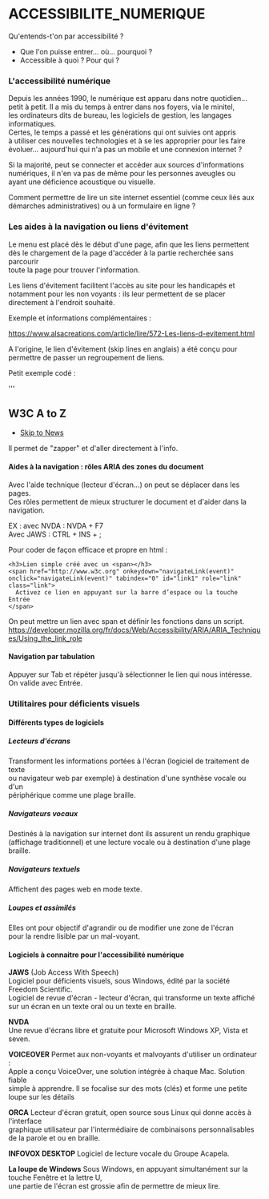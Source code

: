 # ACCESSIBILITE_NUMERIQUE

Qu'entends-t'on par accessibilité ?<br>
- Que l'on puisse entrer... où... pourquoi ?<br>
- Accessible à quoi ? Pour qui ?


### L'accessibilité numérique

Depuis les années 1990, le numérique est apparu dans notre quotidien...<br>
petit à petit. Il a mis du temps à entrer dans nos foyers, via le minitel,<br>
les ordinateurs dits de bureau, les logiciels de gestion, les langages<br>
informatiques.<br>
Certes, le temps a passé et les générations qui ont suivies ont appris<br>
à utiliser ces nouvelles technologies et à se les approprier pour les faire<br>
évoluer... aujourd'hui qui n'a pas un mobile et une connexion internet ?

Si la majorité, peut se connecter et accéder aux sources d'informations<br>
numériques, il n'en va pas de même pour les personnes aveugles ou <br>
ayant une déficience acoustique ou visuelle.<br>

Comment permettre de lire un site internet essentiel (comme ceux liés aux<br>
démarches administratives) ou à un formulaire en ligne ?


### Les aides à la navigation ou liens d'évitement

Le menu est placé dès le début d'une page, afin que les liens permettent<br>
dès le chargement de la page d'accéder à la partie recherchée sans parcourir<br>
toute la page pour trouver l'information.

Les liens d'évitement facilitent l'accès au site pour les handicapés et<br>
notamment pour les non voyants : ils leur permettent de se placer <br>
directement à l'endroit souhaité. 

Exemple et informations complémentaires :

https://www.alsacreations.com/article/lire/572-Les-liens-d-evitement.html

A l'origine, le lien d'évitement (skip lines en anglais) a été conçu pour<br>
permettre de passer un regroupement de liens.

Petit exemple codé :

'''<h2 class="navhead"><a name="technologies" id="technologies">W3C A to Z</a></h2>

<ul>
   <li class="invisible">
     <a class="navlink" title="Skip W3C A-Z" href="#news">Skip to News</a>
   </li>
</ul>

Il permet de "zapper" et d'aller directement à l'info.


#### Aides à la navigation : rôles ARIA des zones du document

Avec l'aide technique (lecteur d'écran...) on peut se déplacer dans les pages.<br>
Ces rôles permettent de mieux structurer le document et d'aider dans la navigation.

EX : avec NVDA : NVDA + F7<br>
Avec JAWS : CTRL + INS + ;

Pour coder de façon efficace et propre en html :

<script type="text/javascript">
sap = {ui:{keycodes:{SPACE:32, ENTER:13 }}};<br>
//gère les clics et les événement clavier sur le lien<br>
function navigateLink(evt) {<br>
    if (evt.type=="click" ||<br>
        evt.keyCode == sap.ui.keycodes.SPACE ||<br>
        evt.keyCode == sap.ui.keycodes.ENTER) {<br>
        var ref = evt.target != null ? evt.target : evt.srcElement;<br>
        if (ref) window.open(ref.getAttribute("href"),"_blank");<br>
    }
}
</script>

<body role="application">

    <h3>Lien simple créé avec un <span></h3>
    <span href="http://www.w3c.org" onkeydown="navigateLink(event)" onclick="navigateLink(event)" tabindex="0" id="link1" role="link" class="link">
      Activez ce lien en appuyant sur la barre d’espace ou la touche Entrée
    </span>
</body>

On peut mettre un lien avec span et définir les fonctions dans un script.<br>
https://developer.mozilla.org/fr/docs/Web/Accessibility/ARIA/ARIA_Techniques/Using_the_link_role
   

   
#### Navigation par tabulation

Appuyer sur Tab et répéter jusqu'à sélectionner le lien qui nous intéresse.<br>
On valide avec Entrée.


### Utilitaires pour déficients visuels

#### Différents types de logiciels

##### Lecteurs d'écrans
Transforment les informations portées à l'écran (logiciel de traitement de texte<br>
ou navigateur web par exemple) à destination d'une synthèse vocale ou d'un <br>
périphérique comme une plage braille.

##### Navigateurs vocaux
Destinés à la navigation sur internet dont ils assurent un rendu graphique<br>
(affichage traditionnel) et une lecture vocale ou à destination d'une plage braille.

##### Navigateurs textuels
Affichent des pages web en mode texte.

##### Loupes et assimilés
Elles ont pour objectif d'agrandir ou de modifier une zone de l'écran<br>
pour la rendre lisible par un mal-voyant.

#### Logiciels à connaitre pour l'accessibilité numérique

<b>JAWS</b> (Job Access With Speech)<br>
Logiciel pour déficients visuels, sous Windows, édité par la société<br>
Freedom Scientific.<br>
Logiciel de revue d'écran - lecteur d'écran, qui transforme un texte affiché<br>
sur un écran en un texte oral ou un texte en braille.

<b>NVDA</b><br>
Une revue d'écrans libre et gratuite pour Microsoft Windows XP, Vista et seven.

<b>VOICEOVER</b>
Permet aux non-voyants et malvoyants d'utiliser un ordinateur : <br>
Apple a conçu VoiceOver, une solution intégrée à chaque Mac. Solution fiable<br>
simple à apprendre.
Il se focalise sur des mots (clés) et forme une petite loupe sur les détails<br>

<b>ORCA</b>
Lecteur d'écran gratuit, open source sous Linux qui donne accès à l'interface<br>
graphique utilisateur par l'intermédiaire de combinaisons personnalisables<br>
de la parole et ou en braille.

<b>INFOVOX DESKTOP</b>
Logiciel de lecture vocale du Groupe Acapela.

<b>La loupe de Windows</b>
Sous Windows, en appuyant simultanément sur la touche Fenêtre et la lettre U,<br>
une partie de l'écran est grossie afin de permettre de mieux lire.
   
